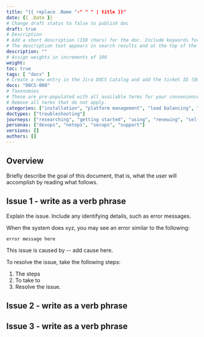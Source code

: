 ```yaml
---
title: "{{ replace .Name "-" " " | title }}"
date: {{ .Date }}
# Change draft status to false to publish doc
draft: true
# Description
# Add a short description (150 chars) for the doc. Include keywords for SEO. 
# The description text appears in search results and at the top of the doc.
description: ""
# Assign weights in increments of 100
weight: 
toc: true
tags: [ "docs" ]
# Create a new entry in the Jira DOCS Catalog and add the ticket ID (DOCS-<number>) below
docs: "DOCS-000"
# Taxonomies
# These are pre-populated with all available terms for your convenience.
# Remove all terms that do not apply.
categories: ["installation", "platform management", "load balancing", "api management", "service mesh", "security", "analytics"]
doctypes: ["troubleshooting"]
journeys: ["researching", "getting started", "using", "renewing", "self service"]
personas: ["devops", "netops", "secops", "support"]
versions: []
authors: []
---
```


## Overview

Briefly describe the goal of this document, that is, what the user will accomplish by reading what follows.

## Issue 1 - write as a verb phrase

Explain the issue. Include any identifying details, such as error messages.

When the system does xyz, you may see an error similar to the following:

```text
error message here
```

This issue is caused by -- add cause here.

To resolve the issue, take the following steps:

1. The steps
2. To take to
3. Resolve the issue.

## Issue 2 - write as a verb phrase

## Issue 3 - write as a verb phrase